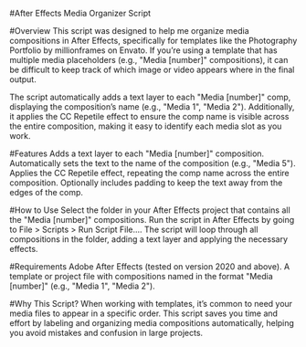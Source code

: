 #After Effects Media Organizer Script

#Overview
This script was designed to help me organize media compositions in After Effects, specifically for templates like the Photography Portfolio by millionframes on Envato. If you’re using a template that has multiple media placeholders (e.g., "Media [number]" compositions), it can be difficult to keep track of which image or video appears where in the final output.

The script automatically adds a text layer to each "Media [number]" comp, displaying the composition’s name (e.g., "Media 1", "Media 2"). Additionally, it applies the CC Repetile effect to ensure the comp name is visible across the entire composition, making it easy to identify each media slot as you work.

#Features
Adds a text layer to each "Media [number]" composition.
Automatically sets the text to the name of the composition (e.g., "Media 5").
Applies the CC Repetile effect, repeating the comp name across the entire composition.
Optionally includes padding to keep the text away from the edges of the comp.

#How to Use
Select the folder in your After Effects project that contains all the "Media [number]" compositions.
Run the script in After Effects by going to File > Scripts > Run Script File....
The script will loop through all compositions in the folder, adding a text layer and applying the necessary effects.

#Requirements
Adobe After Effects (tested on version 2020 and above).
A template or project file with compositions named in the format "Media [number]" (e.g., "Media 1", "Media 2").

#Why This Script?
When working with templates, it’s common to need your media files to appear in a specific order. This script saves you time and effort by labeling and organizing media compositions automatically, helping you avoid mistakes and confusion in large projects.
